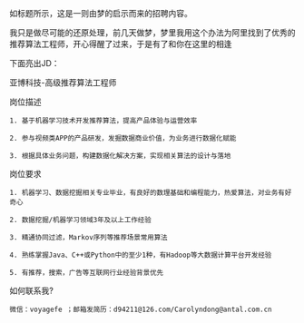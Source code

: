 
如标题所示，这是一则由梦的启示而来的招聘内容。

我只是做尽可能的还原处理，前几天做梦，梦里我用这个办法为阿里找到了优秀的推荐算法工程师，开心得醒了过来，于是有了和你在这里的相逢

下面亮出JD：

亚博科技-高级推荐算法工程师

岗位描述

	1. 基于机器学习技术开发推荐算法，提高产品体验与运营效率
    
	2. 参与视频类APP的产品研发，发掘数据商业价值，为业务进行数据化赋能
    
	3. 根据具体业务问题，构建数据化解决方案，实现相关算法的设计与落地
    
岗位要求

	1. 机器学习、数据挖掘相关专业毕业，有良好的数理基础和编程能力，热爱算法，对业务有好奇心
    
	2. 数据挖掘/机器学习领域3年及以上工作经验
    
	3. 精通协同过滤，Markov序列等推荐场景常用算法
    
	4. 熟练掌握Java、C++或Python中的至少1种，有Hadoop等大数据计算平台开发经验
    
	5. 有推荐，搜索，广告等互联网行业经验背景优先
    
如何联系我?

    微信：voyagefe ；邮箱发简历：d94211@126.com/Carolyndong@antal.com.cn
